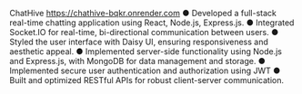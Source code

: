 ChatHive
https://chathive-bqkr.onrender.com
● Developed a full-stack real-time chatting application using React, Node.js, Express.js.
● Integrated Socket.IO for real-time, bi-directional communication between users.
● Styled the user interface with Daisy UI, ensuring responsiveness and aesthetic appeal.
● Implemented server-side functionality using Node.js and Express.js, with MongoDB for data
management and storage.
● Implemented secure user authentication and authorization using JWT
● Built and optimized RESTful APIs for robust client-server communication.
